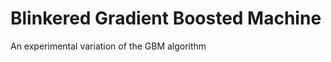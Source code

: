 Blinkered Gradient Boosted Machine
==================================

An experimental variation of the GBM algorithm



